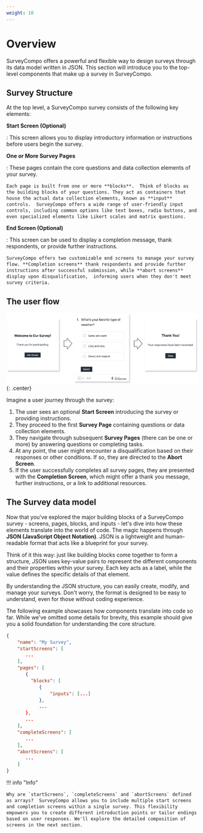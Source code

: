 ```yaml
---
weight: 10
---
```


# Overview

SurveyCompo offers a powerful and flexible way to design surveys through its data model written in JSON. This section will introduce you to the top-level components that make up a survey in SurveyCompo.

## Survey Structure

At the top level, a SurveyCompo survey consists of the following key elements:

**Start Screen (Optional)**

:   This screen allows you to display introductory information or instructions before users begin the survey.

**One or More Survey Pages**

:   These pages contain the core questions and data collection elements of your survey.

    Each page is built from one or more **blocks**.  Think of blocks as the building blocks of your questions. They act as containers that house the actual data collection elements, known as **input** controls.  SurveyCompo offers a wide range of user-friendly input controls, including common options like text boxes, radio buttons, and even specialized elements like Likert scales and matrix questions.


**End Screen (Optional)**

:   This screen can be used to display a completion message, thank respondents, or provide further instructions.

    SurveyCompo offers two customizable end screens to manage your survey flow. **Completion screens** thank respondents and provide further instructions after successful submission, while **abort screens** display upon disqualification,  informing users when they don't meet survey criteria.

## The user flow

![user-flow](assets/images/user-flow.png){: .center}

Imagine a user journey through the survey:

1. The user sees an optional **Start Screen** introducing the survey or providing instructions.
1. They proceed to the first **Survey Page** containing questions or data collection elements.
1. They navigate through subsequent **Survey Pages** (there can be one or more) by answering questions or completing tasks.
1. At any point, the user might encounter a disqualification based on their responses or other conditions. If so, they are directed to the **Abort Screen**.
1. If the user successfully completes all survey pages, they are presented with the **Completion Screen**, which might offer a thank you message, further instructions, or a link to additional resources.

## The Survey data model

Now that you've explored the major building blocks of a SurveyCompo survey - screens, pages, blocks, and inputs - let's dive into how these elements translate into the world of code. The magic happens through **JSON (JavaScript Object Notation)**. JSON is a lightweight and human-readable format that acts like a blueprint for your survey.

Think of it this way: just like building blocks come together to form a structure, JSON uses key-value pairs to represent the different components and their properties within your survey. Each key acts as a label, while the value defines the specific details of that element.

By understanding the JSON structure, you can easily create, modify, and manage your surveys. Don't worry, the format is designed to be easy to understand, even for those without coding experience.

The following example showcases how components translate into code so far. While we've omitted some details for brevity, this example should give you a solid foundation for understanding the core structure.

```json linenums="1"
{
    "name": "My Survey",
    "startScreens": [
       ...
    ],
    "pages": [
       {
         "blocks": [
            {
                "inputs": [...]
            },
            ...
       },
       ...
    ],
    "completeScreens": [
       ...
    ],
    "abortScreens": [
       ...
    ]
}
```

!!! info "Info"

    Why are `startScreens`, `completeScreens` and `abortScreens` defined as arrays?  SurveyCompo allows you to include multiple start screens and completion screens within a single survey. This flexibility empowers you to create different introduction points or tailor endings based on user responses. We'll explore the detailed composition of screens in the next section.
